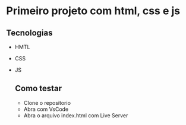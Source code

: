 # Primeiro projeto com html, css e js
## Tecnologias
- HMTL
- CSS
- JS

  ## Como testar
  - Clone o repositorio
  - Abra com VsCode
  - Abra o arquivo index.html com Live Server
